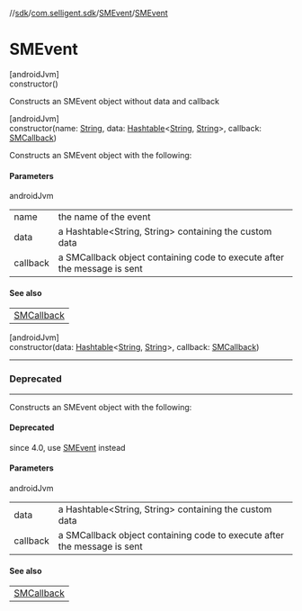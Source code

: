 //[sdk](../../../index.md)/[com.selligent.sdk](../index.md)/[SMEvent](index.md)/[SMEvent](-s-m-event.md)

# SMEvent

[androidJvm]\
constructor()

Constructs an SMEvent object without data and callback

[androidJvm]\
constructor(name: [String](https://developer.android.com/reference/kotlin/java/lang/String.html), data: [Hashtable](https://developer.android.com/reference/kotlin/java/util/Hashtable.html)&lt;[String](https://developer.android.com/reference/kotlin/java/lang/String.html), [String](https://developer.android.com/reference/kotlin/java/lang/String.html)&gt;, callback: [SMCallback](../-s-m-callback/index.md))

Constructs an SMEvent object with the following:

#### Parameters

androidJvm

| | |
|---|---|
| name | the name of the event |
| data | a Hashtable<String, String> containing the custom data |
| callback | a SMCallback object containing code to execute after the message is sent |

#### See also

| |
|---|
| [SMCallback](../-s-m-callback/index.md) |

[androidJvm]\
constructor(data: [Hashtable](https://developer.android.com/reference/kotlin/java/util/Hashtable.html)&lt;[String](https://developer.android.com/reference/kotlin/java/lang/String.html), [String](https://developer.android.com/reference/kotlin/java/lang/String.html)&gt;, callback: [SMCallback](../-s-m-callback/index.md))

---

### Deprecated

---

Constructs an SMEvent object with the following:

#### Deprecated

since 4.0, use [SMEvent](-s-m-event.md) instead

#### Parameters

androidJvm

| | |
|---|---|
| data | a Hashtable<String, String> containing the custom data |
| callback | a SMCallback object containing code to execute after the message is sent |

#### See also

| |
|---|
| [SMCallback](../-s-m-callback/index.md) |
